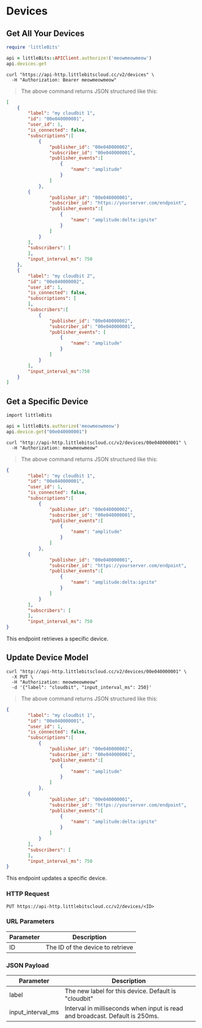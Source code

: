 # Devices

## Get All Your Devices

```ruby
require 'littleBits'

api = littleBits::APIClient.authorize!('meowmeowmeow')
api.devices.get
```

```shell
curl "https://api-http.littlebitscloud.cc/v2/devices" \
  -H "Authorization: Bearer meowmeowmeow"
```

> The above command returns JSON structured like this:

```json
[
	{
		"label": "my cloudbit 1",
		"id": "00e040000001",
		"user_id": 1,
		"is_connected": false,
		"subscriptions":[
			{
				"publisher_id": "00e040000002",
				"subscriber_id": "00e040000001",
				"publisher_events":[
					{
						"name": "amplitude"
					}
				]
			},
		{
				"publisher_id": "00e040000001",
				"subscriber_id": "https://yourserver.com/endpoint",
				"publisher_events":[
					{
						"name": "amplitude:delta:ignite"
					}
				]
			}
		],
		"subscribers": [
		],
		"input_interval_ms": 750
	},
	{
		"label": "my cloudbit 2",
		"id": "00e040000002",
		"user_id": 1,
		"is_connected": false,
		"subscriptions": [
		],
		"subscribers":[
			{
				"publisher_id": "00e040000002",
				"subscriber_id": "00e040000001",
				"publisher_events": [
					{
						"name": "amplitude"
					}
				]
			}
		],
		"input_interval_ms":750
	}
]
```

## Get a Specific Device

```ruby
import littleBits

api = littleBits.authorize('meowmeowmeow')
api.device.get("00e040000001")
```

```shell
curl "http://api-http.littlebitscloud.cc/v2/devices/00e040000001" \
  -H "Authorization: meowmeowmeow"
```

> The above command returns JSON structured like this:

```json
{
		"label": "my cloudbit 1",
		"id": "00e040000001",
		"user_id": 1,
		"is_connected": false,
		"subscriptions":[
			{
				"publisher_id": "00e040000002",
				"subscriber_id": "00e040000001",
				"publisher_events":[
					{
						"name": "amplitude"
					}
				]
			},
		{
				"publisher_id": "00e040000001",
				"subscriber_id": "https://yourserver.com/endpoint",
				"publisher_events":[
					{
						"name": "amplitude:delta:ignite"
					}
				]
			}
		],
		"subscribers": [
		],
		"input_interval_ms": 750
}
```

This endpoint retrieves a specific device.

## Update Device Model


```shell
curl "http://api-http.littlebitscloud.cc/v2/devices/00e040000001" \
  -X PUT \
  -H "Authorization: meowmeowmeow"
  -d '{"label": "cloudbit", "input_interval_ms": 250}'
```

> The above command returns JSON structured like this:

```json
{
		"label": "my cloudbit 1",
		"id": "00e040000001",
		"user_id": 1,
		"is_connected": false,
		"subscriptions":[
			{
				"publisher_id": "00e040000002",
				"subscriber_id": "00e040000001",
				"publisher_events":[
					{
						"name": "amplitude"
					}
				]
			},
		{
				"publisher_id": "00e040000001",
				"subscriber_id": "https://yourserver.com/endpoint",
				"publisher_events":[
					{
						"name": "amplitude:delta:ignite"
					}
				]
			}
		],
		"subscribers": [
		],
		"input_interval_ms": 750
}
```

This endpoint updates a specific device.

### HTTP Request

`PUT https://api-http.littlebitscloud.cc/v2/devices/<ID>`

### URL Parameters

Parameter | Description
--------- | -----------
  ID | The ID of the device to retrieve

### JSON Payload

Parameter | Description
--------- | -----------
  label | The new label for this device. Default is "cloudbit"
  input_interval_ms | Interval in milliseconds when input is read and broadcast. Default is 250ms.
